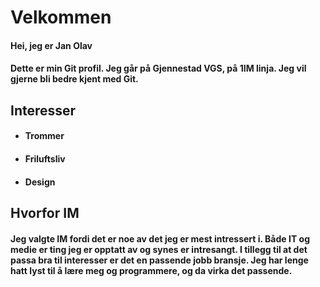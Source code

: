 # Velkommen

#### Hei, jeg er Jan Olav

#### Dette er min Git profil. Jeg går på Gjennestad VGS, på 1IM linja. Jeg vil gjerne bli bedre kjent med Git.

## Interesser
 - #### Trommer
 - #### Friluftsliv
 - #### Design

## Hvorfor IM

#### Jeg valgte IM fordi det er noe av det jeg er mest intressert i. Både IT og medie er ting jeg er opptatt av og synes er intresangt. I tillegg til at det passa bra til interesser er det en passende jobb bransje. Jeg har lenge hatt lyst til å lære meg og programmere, og da virka det passende.



